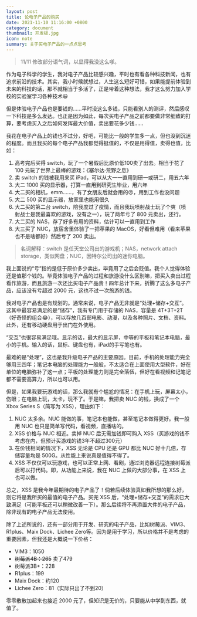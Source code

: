 ```yaml
---
layout: post
title: 论电子产品的购买
date: 2021-11-10 11:16:00 +0800
category: document
thumbnail: 开发板.jpg
icon: note
summary: 关于买电子产品的一点点思考
---
```


<!--more-->

> 11/11 修改部分语气词，以显得我没这么嗲。

作为电子科学的学生，我对电子产品比较感兴趣，平时也有看各种科技新闻，也有追求前沿的技术。其实，我小时候就想过，人生这么短好可惜，如果能提前体验到未来的科技的话，那不就相当于多活了，正是带着这种想法，我才这么努力加入学校的实验室学习各种技术😃

但是体验电子产品也是要钱的……平时没这么多钱，只能看别人的测评，然后感叹一下科技是多么发达。也正是因为如此，每次买电子产品之前都要做非常细致的打算，要考虑买入之后如何发挥最大价值，卖出要花多少钱……

我花在电子产品上的钱也不过分，好吧，可能比一般的学生多一点，但也没到沉迷的程度。而且我买的每个电子产品我都觉得挺值的，不仅是用得值，卖得也值，比如：

1. 高考完后买得 switch，玩了一个暑假后比原价低100卖了出去。相当于花了 100 元玩了世界上最棒的游戏：《塞尔达·荒野之息》
2. 卖 switch 的钱被我用来买 iPad，可以从大一一直用到研一或研二，用五六年
3. 大二 1000 买的显示器，打算一直用到研究生毕业，用六年
4. 大二买的相机，emm……，有了女朋友后就会用的😣，用到工作也没问题
5. 大二 500 买的显示器，放家里也能用很久
6. 大二买的第二台 switch，陪我度过了疫情，而且我玩喷射战士玩了个爽（喷射战士是我最喜欢的游戏，没有之一），玩了两年亏了 800 元卖出，还行。
7. 大二买的 NAS，存了好多有用的资料，估计可以一直用到工作
8. 大三买了 NUC，放宿舍里体验了一把苹果的 MacOS，好看但难用（看来苹果也不是啥都好）然后亏了 200 卖出。

> 名词解释：switch 是任天堂公司出的游戏机；NAS，network attach storage，类似网盘；NUC，因特尔公司出的迷你电脑。

我上面说的“亏”指的是低于原价多少卖出，毕竟用了之后会贬值。我个人觉得体验还是值那个钱的。毕竟体验电子产品的过程和旅游没什么区别嘛，把买入卖出过程看作旅游，而且旅游一次还比买电子产品贵！四年总计下来，折腾了这么多电子产品，应该没有亏超过 2000 元，这也不过一次旅游的钱。

我对电子产品也是有规划的。通常来说，电子产品无非就是“处理+储存+交互”。这其中最容易满足的是“储存”，我有专门用于存储的 NAS，容量是 4T+3T+2T（好奇怪的组合😂），可以存放几百部电影、动漫，以及各种照片、文档、资料。此外，还有移动硬盘用于出门在外使用。

“交互”也很容易满足哦。显示的话，最大的显示屏，中等的平板和笔记本电脑，最小的手机。输入的话，鼠标、键盘也有，iPad的手写笔也有。

最难的是“处理”，这也是我升级电子产品的主要原因。目前，手机的处理能力完全够用三四年；笔记本电脑的处理能力一般般，不太适合在上面使用大型软件，好在单位的电脑弥补了这一点；平板的处理能力则是完全落伍，但好在看视频和记笔记都不需要高算力，所以也可以用。

但是，如果我要玩游戏的话，那么我就有个尴尬的情况：在手机上玩，屏幕太小，伤眼；在电脑上玩，太卡，玩不了。于是嘛，我把卖 NUC 的钱，换成了一个 Xbox Series S（简写为 XSS），理由如下：

1. NUC 太多余。NUC 能做的事，笔记本也能做，甚至笔记本做得更好。我一般用 NUC 也只是简单写代码，看视频，直播啥的。
2. XSS 价格与 NUC 相近。卖掉 NUC 后无需加钱即可购入 XSS（买游戏的钱不考虑在内，但预计买游戏的钱3年不超过300元）
3. 在价钱相同的情况下，XSS 无论是 CPU 还是 GPU 都比 NUC 好十几倍，存储容量均是 500G。从性能上来说真是值得不得了。
4. XSS 不仅仅可以玩游戏，也可以正常上网、看剧，通过浏览器远程连接树莓派后可以打代码。即，从功能上来说，我在 NUC 上做的大部分事，在 XSS 上也可以做。

总之，XSS 是我今年最期待的电子产品了！倘若后续体验真如我所想的那么好，则它将是我所买的最值的电子产品。买完 XSS 后，“处理+储存+交互”的需求已大致满足（可能平板还可以稍微改善一下）。那么后续将不再添置大件的电子产品，除非现有的电子产品无法使用。

除了上述所说的，还有一部分用于开发、研究的电子产品，比如树莓派、VIM3、R1plus、Maix Dock、Lichee Zero等。因为是用于学习，所以价格并不是考虑的重要因素，但我还是大概说一下价格：

- VIM3：1050
- ~~树莓派4B：265~~ 卖了479
- 树莓派3B+：228
- R1plus：199
- Maix Dock：约120
- Lichee Zero：81（实际只出了不到20）

零零散散加起来也接近 2000 元了，但知识是无价的，只要能从中学到东西，就值了。
